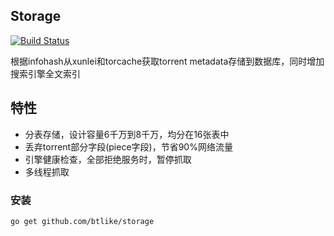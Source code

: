 ## Storage
[![Build Status](https://drone.io/github.com/btlike/storage/status.png)](https://drone.io/github.com/btlike/storage/latest)

根据infohash从xunlei和torcache获取torrent metadata存储到数据库，同时增加搜索引擎全文索引



## 特性

- 分表存储，设计容量6千万到8千万，均分在16张表中
- 丢弃torrent部分字段(piece字段)，节省90%网络流量
- 引擎健康检查，全部拒绝服务时，暂停抓取
- 多线程抓取



### 安装
`go get github.com/btlike/storage`
